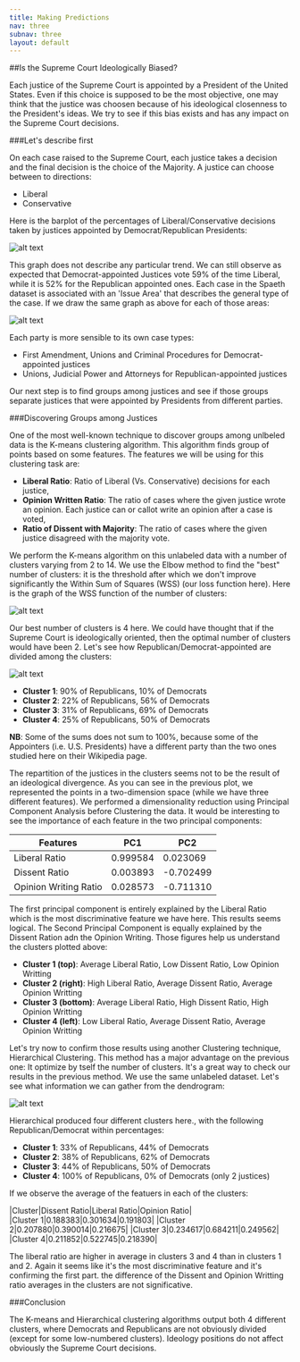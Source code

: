 ```yaml
---
title: Making Predictions
nav: three
subnav: three
layout: default
---
```


##Is the Supreme Court Ideologically Biased?

Each justice of the Supreme Court is appointed by a President of the United States. Even if this choice is supposed to be the most objective, one may think that the justice was choosen because of his ideological
closenness to the President's ideas. We try to see if this bias exists and has any impact on the Supreme Court decisions.

###Let's describe first

On each case raised to the Supreme Court, each justice takes a decision and the final decision is the choice of the Majority. A justice can choose between to directions:

* Liberal
* Conservative

Here is the barplot of the percentages of Liberal/Conservative decisions taken by justices appointed by Democrat/Republican Presidents:

![alt text]({{site.baseurl}}img/pred1_bar_1.png "Title")

This graph does not describe any particular trend. We can still observe as expected that Democrat-appointed Justices vote 59% of the time Liberal, while it is 52% for the Republican appointed ones.
Each case in the Spaeth dataset is associated with an 'Issue Area' that describes the general type of the case. If we draw the same graph as above for each of those areas:

![alt text]({{site.baseurl}}img/pred1_bar_2.png "Title")

Each party is more sensible to its own case types:

* First Amendment, Unions and Criminal Procedures for Democrat-appointed justices
* Unions, Judicial Power and Attorneys for Republican-appointed justices

Our next step is to find groups among justices and see if those groups separate justices that were appointed by Presidents from different parties. 

###Discovering Groups among Justices

One of the most well-known technique to discover groups among unlbeled data is the K-means clustering algorithm. This algorithm finds group of points based on some features. The features we will be using
for this clustering task are:

* **Liberal Ratio**: Ratio of Liberal (Vs. Conservative) decisions for each justice,
* **Opinion Written Ratio**: The ratio of cases where the given justice wrote an opinion. Each justice can or callot write an opinion after a case is voted,
* **Ratio of Dissent with Majority**: The ratio of cases where the given justice disagreed with the majority vote.

We perform the K-means algorithm on this unlabeled data with a number of clusters varying from 2 to 14. We use the Elbow method to find the "best" number of clusters: it is the threshold after
which we don't improve significantly the Within Sum of Squares (WSS) (our loss function here). Here is the graph of the WSS function of the number of clusters:

![alt text]({{site.baseurl}}img/pred1_elbow.png "Title")

Our best number of clusters is 4 here. We could have thought that if the Supreme Court is ideologically oriented, then the optimal number of clusters would have been 2. Let's see how Republican/Democrat-appointed
are divided among the clusters:

![alt text]({{site.baseurl}}img/pred1_kmeans.png "Title")

* **Cluster 1**: 90% of Republicans, 10% of Democrats
* **Cluster 2**: 22% of Republicans, 56% of Democrats
* **Cluster 3**: 31% of Republicans, 69% of Democrats
* **Cluster 4**: 25% of Republicans, 50% of Democrats 

**NB**: Some of the sums does not sum to 100%, because some of the Appointers (i.e. U.S. Presidents) have a different party than the two ones studied here on their Wikipedia page.

The repartition of the justices in the clusters seems not to be the result of an ideological divergence. As you can see in the previous plot, we represented the points in a two-dimension space (while we have three
different features). We performed a dimensionality reduction using Principal Component Analysis before Clustering the data. It would be interesting to see the importance of each feature in the two
principal components:

|Features|PC1|PC2|
|---|---|---|
|Liberal Ratio | 0.999584  |0.023069  |
|Dissent Ratio  |0.003893  |-0.702499  |
|Opinion Writing Ratio  |0.028573  |-0.711310  |

The first principal component is entirely explained by the Liberal Ratio which is the most discriminative feature we have here. This results seems logical. The Second Principal Component is equally explained
by the Dissent Ration adn the Opinion Writing. Those figures help us understand the clusters plotted above:

* **Cluster 1 (top)**: Average Liberal Ratio, Low Dissent Ratio, Low Opinion Writting
* **Cluster 2 (right)**: High Liberal Ratio, Average Dissent Ratio, Average Opinion Writting
* **Cluster 3 (bottom)**: Average Liberal Ratio, High Dissent Ratio, High Opinion Writting
* **Cluster 4 (left)**: Low Liberal Ratio, Average Dissent Ratio, Average Opinion Writting

Let's try now to confirm those results using another Clustering technique, Hierarchical Clustering.
This method has a major advantage on the previous one: It optimize by tself the number of clusters. It's a great way to check our results in the previous method. We use the same unlabeled dataset.
Let's see what information we can gather from the dendrogram:

![alt text]({{site.baseurl}}img/pred1_hierarchical.png "Title")

Hierarchical produced four different clusters here., with the following Republican/Democrat within percentages:

* **Cluster 1**: 33% of Republicans, 44% of Democrats
* **Cluster 2**: 38% of Republicans, 62% of Democrats
* **Cluster 3**: 44% of Republicans, 50% of Democrats
* **Cluster 4**: 100% of Republicans, 0% of Democrats (only 2 justices)

If we observe the average of the featuers in each of the clusters: 

|Cluster|Dissent Ratio|Liberal Ratio|Opinion Ratio|			
|Cluster 1|0.188383|0.301634|0.191803|
|Cluster 2|0.207880|0.390014|0.216675|
|Cluster 3|0.234617|0.684211|0.249562|
|Cluster 4|0.211852|0.522745|0.218390|

The liberal ratio are higher in average in clusters 3 and 4 than in clusters 1 and 2. Again it seems like it's the most discriminative feature and it's confirming the first part. the difference of the Dissent and 
Opinion Writting ratio averages in the clusters are not significative.

###Conclusion

The K-means and Hierarchical clustering algorithms output both 4 different clusters, where Democrats and Republicans are not obviously divided (except for some low-numbered clusters). 
Ideology positions do not affect obviously the Supreme Court decisions.



